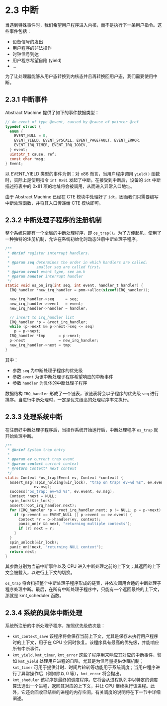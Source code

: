 # 2.3 中断

当遇到特殊事件时，我们希望用户程序进入内核，而不是执行下一条用户指令。这些事件包括：

- 设备信号的发出
- 用户程序的非法操作
- 时钟信号到达
- 用户程序希望自陷 (yield)
- ...

为了让处理器能够从用户态转换到内核态并且再转换回用户态，我们需要使用中断。

## 2.3.1 中断事件

Abstract Machine 提供了如下的事件数据类型：

```c
// An event of type @event, caused by @cause of pointer @ref
typedef struct {
  enum {
    EVENT_NULL = 0,
    EVENT_YIELD, EVENT_SYSCALL, EVENT_PAGEFAULT, EVENT_ERROR,
    EVENT_IRQ_TIMER, EVENT_IRQ_IODEV,
  } event;
  uintptr_t cause, ref;
  const char *msg;
} Event;
```

以 EVENT_YIELD 类型的事件为例：对 x86 而言，当用户程序调用 `yield()` 函数时，实际上是使用指令 `int 0x81` 发起了中断。在接受到中断后，设备的 `idt` 中断描述符表中的 0x81 项的地址将会被调用，从而进入异常入口地址。

由于 Abstract Machine 已经在 CTE 模块中处理好了 `idt`，因而我们只需要编写中断处理函数，并将其入口传递给 CTE 模块即可。

## 2.3.2 中断处理子程序的注册机制

整个系统只能有一个全局的中断处理程序，即 `os_trap()`。为了方便起见，使用了一种独特的注册机制，允许在系统初始化时动态注册中断处理子程序。

```c
/**
 * @brief register interrupt handlers.
 *
 * @param seq determines the order in which handlers are called。
 *            smaller seq are called first。
 * @param event event type, see am.h
 * @param handler interrupt handler
 */
static void os_on_irq(int seq, int event, handler_t handler) {
  IRQ_handler *new_irq_handler = pmm->alloc(sizeof(IRQ_handler));

  new_irq_handler->seq     = seq;
  new_irq_handler->event   = event;
  new_irq_handler->handler = handler;

  // insert to irq_handler list
  IRQ_handler *p = &root_irq_handler;
  while (p->next && p->next->seq <= seq)
    p = p->next;
  IRQ_handler *tmp      = p->next;
  p->next               = new_irq_handler;
  new_irq_handler->next = tmp;
}
```

其中：

- 参数 `seq` 为中断处理子程序的优先级
- 参数 `event` 为该中断处理子程序希望响应的中断事件
- 参数 `handler` 为具体的中断处理子程序

数据结构 `IRQ_handler` 形成了一个链表，该链表将会以子程序的优先级 `seq` 进行排序。当进行中断处理时，一定是优先级高的处理程序率先执行。

## 2.3.3 处理系统中断

在注册好中断处理子程序后，当操作系统开始运行后，中断处理程序 `os_trap` 就开始处理中断。

```c
/**
 * @brief System trap entry
 *
 * @param ev current trap event
 * @param context current context
 * @return Context* next context
 */
static Context *os_trap(Event ev, Context *context) {
  assert_msg(!spin_holding(&ir_lock), "trap on trap! ev=%d %s", ev.event,
             ev.msg);
  success("os_trap: ev=%d %s", ev.event, ev.msg);
  Context *next = NULL;
  spin_lock(&ir_lock);
  assert(root_irq_handler.next);
  for (IRQ_handler *p = root_irq_handler.next; p != NULL; p = p->next) {
    if (p->event == EVENT_NULL || p->event == ev.event) {
      Context *r = p->handler(ev, context);
      panic_on(r && next, "returning multiple contexts");
      if (r) next = r;
    }
  }
  spin_unlock(&ir_lock);
  panic_on(!next, "returning NULL context");
  return next;
}
```

其参数分别为当前中断事件以及 CPU 进入中断处理之前的上下文；其返回的上下文会被载入，以进行上下文的切换。

`os_trap` 将会扫描整个中断处理子程序形成的链表，并依次调用合适的中断处理子程序处理中断。最后，在所有中断处理子程序中，只能有一个返回最终的上下文，那就是 kmt_scheduler 函数。

## 2.3.4 系统的具体中断处理

系统所注册的中断处理子程序，按照优先级依次是：

- `kmt_context_save`
  该程序将会保存当前上下文，尤其是保存未执行用户程序时的上下文，用于在 CPU 空闲时恢复。该程序具有最高的优先级，并能响应所有中断事件。
- `kmt_yield`, `kmt_timer`, `kmt_error`
  这些子程序用来响应其对应的中断事件，譬如 `kmt_yield` 处理用户进程的自陷，尤其是为信号量提供休眠机制；`kmt_timer` 可用于提供计时、时间片轮转等功能用于系统调度；当用户程序进行了异常操作后（例如除以 0 等），`kmt_error` 将会抛出。
- `kmt_sheduler`
  该程序是最终的调度程序。它将会从进程队列中以特定的调度算法选出一个进程，返回其对应的上下文，并让 CPU 继续执行该进程。此外，它还会回收已结束的进程的内存空间。有关调度的说明将在下一节中详细阐述。
